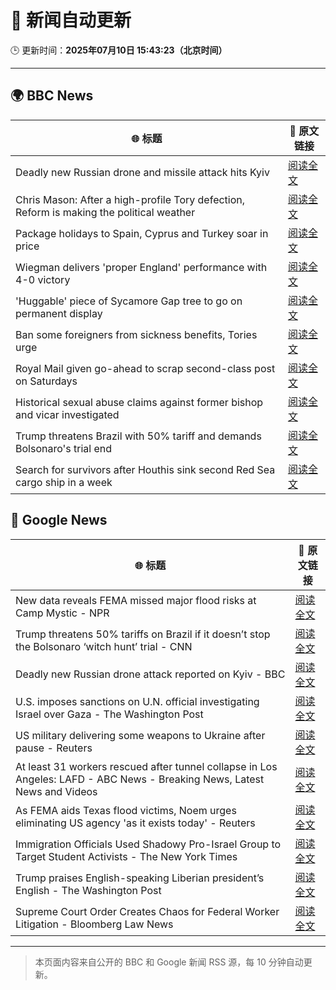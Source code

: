 # 🧠 新闻自动更新

🕒 更新时间：**2025年07月10日 15:43:23（北京时间）**

---

## 🌍 BBC News

| 🌐 标题 | 🔗 原文链接 |
|--------|-------------|
| Deadly new Russian drone and missile attack hits Kyiv | [阅读全文](https://www.bbc.com/news/articles/cj3rvpe06rxo) |
| Chris Mason: After a high-profile Tory defection, Reform is making the political weather | [阅读全文](https://www.bbc.com/news/articles/c1e0vq4gxeno) |
| Package holidays to Spain, Cyprus and Turkey soar in price | [阅读全文](https://www.bbc.com/news/articles/clyndp097gro) |
| Wiegman delivers 'proper England' performance with 4-0 victory | [阅读全文](https://www.bbc.com/sport/football/articles/c15w07p509jo) |
| 'Huggable' piece of Sycamore Gap tree to go on permanent display | [阅读全文](https://www.bbc.com/news/articles/c5ygv2n8jy2o) |
| Ban some foreigners from sickness benefits, Tories urge | [阅读全文](https://www.bbc.com/news/articles/c80p1gdvyggo) |
| Royal Mail given go-ahead to scrap second-class post on Saturdays | [阅读全文](https://www.bbc.com/news/articles/c36x8k2612ko) |
| Historical sexual abuse claims against former bishop and vicar investigated | [阅读全文](https://www.bbc.com/news/articles/cg5zygv9p69o) |
| Trump threatens Brazil with 50% tariff and demands Bolsonaro's trial end | [阅读全文](https://www.bbc.com/news/articles/c784ee81y4zo) |
| Search for survivors after Houthis sink second Red Sea cargo ship in a week | [阅读全文](https://www.bbc.com/news/articles/c3071vp2d8yo) |

## 📰 Google News

| 🌐 标题 | 🔗 原文链接 |
|--------|-------------|
| New data reveals FEMA missed major flood risks at Camp Mystic - NPR | [阅读全文](https://news.google.com/rss/articles/CBMikAFBVV95cUxOQU51T010OUVFWHJDZkRobUZkTjdMaHd0d1RKeEo1Z3NfQnBTN21JWVk1eWhlcWlIZC1hTkt6ZXNRSWEwOG1waThFNUpkdDhDLWFrc2gyOHBwYjdpRnYweHJtNTRxNmhxZVV1ZXRvNkktM3pUc2NaMWNxczE5ZVo4V2V0b0NGTllWa0pZNTVBZEk?oc=5) |
| Trump threatens 50% tariffs on Brazil if it doesn’t stop the Bolsonaro ‘witch hunt’ trial - CNN | [阅读全文](https://news.google.com/rss/articles/CBMia0FVX3lxTFBnUlFCelRIRWZsTkhYWjVDRmtyaFpmN2FzdXh6amFJbUo1d3dHZkVBQkZpWHBoOGJMYVE3SW5SOVBNcGxXMjFXYnFqUXJHa0pfRmpJN3VoazhjZkxFV0psWDU0RUliVS1NV1Yw0gFwQVVfeXFMT0g5ZW1IZFhTaVBrS0E5b2NIU3pxN3FVbGtzclpnUlhxYVcyelQxY0wtc19UaGNhb2g1WTJPeklMTjg2SDF5V1FDcEl6clVrTkZubXFENjJJVW80MnIyMGNicC0xUzZDdWZUWF9kT0xxMA?oc=5) |
| Deadly new Russian drone attack reported on Kyiv - BBC | [阅读全文](https://news.google.com/rss/articles/CBMiWkFVX3lxTE1uUWpYNnZrQWxnS0ZUelVxczBwWHpZbWY1dlFpVkpGSElEZUpXUENwejNEQldpQl9TQndFV3p6Nm83NUFPcDZ5cnROS2FDcWpSWmFlZDRGU1lSd9IBX0FVX3lxTFBOVnluSmhUdjRVVkoxQmxSRG50MEdJcjFHNFp5YURMNGg5bTRkYmZkYlMwNlk3UVUyeEQwMi1JUS1HT3pHTGN4QUNubmg0NjIxUF9WS0JEdXFFLWstR3Jj?oc=5) |
| U.S. imposes sanctions on U.N. official investigating Israel over Gaza - The Washington Post | [阅读全文](https://news.google.com/rss/articles/CBMilAFBVV95cUxPLXdvWVZZSTZwVWVRUl81N2ZnZmkwRWZGM2MtUlZJNmxWMFU0NlpzUXF0LUJEWGdza05GWDJsNjA4dGEtdDNZalZzbGRGQjREWGIzaW1ZS0VoazgyTF83UmU5aDVicll5RnFhRmRQWUcwN1lfcE8wTmt0Q1ZmVDZMbVpGS2J4RlQ3Ty1lOW44RGRWUk53?oc=5) |
| US military delivering some weapons to Ukraine after pause - Reuters | [阅读全文](https://news.google.com/rss/articles/CBMiugFBVV95cUxQblpaeG1kdklwY3lnMzU0NFFNTERtMy04UDE0R2g2VUtCN0V1NzdoVHljc1hFcFhkRkZ1UHMwcmJYRVloQ3Q0QUJ0dXRVMVB2dEJKWWpGY3ZhYTV0OUFoaTd5MmV6NXpiNWVlQ25mUUdmaXdLZEVJTjlwRWhlek5WTi1BVGdHbWI4NFhBTmt2MUlxc0x5VU9HQXBsMmYtMGJ3eWx5UVJNejBrajJWNHVOcjV6ZGtPcm5aaGc?oc=5) |
| At least 31 workers rescued after tunnel collapse in Los Angeles: LAFD - ABC News - Breaking News, Latest News and Videos | [阅读全文](https://news.google.com/rss/articles/CBMinAFBVV95cUxOdmVpcTJTTWUzY0xhYkV6emZwLVd3cFhIal9iXzFXNE1kU014X3pSYzEyc0tRXzdROTY1TE5Rd29ZTE5DSDZUN3N5NnJ3YVZlQ3VTX3FSRlFxNE9NTXFPdUNQcmZDaVY4N3JRNWRtWkxRMThVNlExVXJ0VThQaHQzSXFIZDNqMlRRQTk3cldNeVRrcEFZQzQ1ZGpaWWnSAaIBQVVfeXFMUGh4ZWhXM1Z1ZFBWZnBvWTd5ekk4NVNZVXY4SXEzSGU5R0xWbkY0Q1hMZGhQRWI5Y1hrNTNnNHZhWURHdi1qbWdKT25SMXFJak9SdHZUZ3BBYnA1QlFvTFB0V2c1U24wS0QtM1R4YWpYYzhfYkJ4aXlrNTd2TXFpQkNWeUtKdEhPNUFOVkd3X2Zsd0ZyMFhIMUJEUjdHWHF4U1l3?oc=5) |
| As FEMA aids Texas flood victims, Noem urges eliminating US agency 'as it exists today' - Reuters | [阅读全文](https://news.google.com/rss/articles/CBMixwFBVV95cUxPVzBob0dtSXJybzF5S1FmV3c0UzFLbWJaMlNFZXpmcGRKdDBvSi1xeDVTTFNDWjdXeFo2UC1tbkVaSmdlYk4xZkljOGY0U1pfcFQyTWhLR2F3am56ZWtUUFpUcURMNHhuaVRMSkhHVUFrV2taUVY2Uk5RMFBDSlFiM0JtdktfNXRIQ0dYREJNZmVaTk90WEJ4bzhTUnBIbDkyVGYteDRQRlJ4WldwZFBBb0pnNER3cGxRRFUtUjR3c09ScURPZjY4?oc=5) |
| Immigration Officials Used Shadowy Pro-Israel Group to Target Student Activists - The New York Times | [阅读全文](https://news.google.com/rss/articles/CBMilgFBVV95cUxQYnF0UGY4aHoxZGlaY1k2NjBISDVXTWZZZkk3VnlkRF9FR2toeS04R2s4RGN6ZG9sTF9YRjUwam90ZHM2UVVMOHEwdHdRUER0UnMxU2FQcXpMa2RFTmtJZmVDWXhKaTE2LWxzcjZIS3VENFBIRmNJcW9zVWVyNkx5X2RmcGtWWTRibmRXZmwxT0lSOF9xWnc?oc=5) |
| Trump praises English-speaking Liberian president’s English - The Washington Post | [阅读全文](https://news.google.com/rss/articles/CBMifkFVX3lxTE1HeG1nVjBPakdVN2xjQTJ4bl8yb0JYd3pUaEJKN0QtZk5RVlBTSGFfaEpiM1Q0eTBzekpkX0k0Ri1LS3kyQWt4dDhaMm5ZZDhrOVdzUVc0MnpBbXdnNlVHazlGNDdfa0dEd2tlSDVoTHNBRHBvbjZXMGdhdl90dw?oc=5) |
| Supreme Court Order Creates Chaos for Federal Worker Litigation - Bloomberg Law News | [阅读全文](https://news.google.com/rss/articles/CBMiowFBVV95cUxOZzVyMDFBR1hYQzNiblV1YWtIOEZUaks0aUU3WEhMYV9RZmZmdGd1V3lHNXMwWGg3S0tPWTlmclRSLVpweUVtQnBsN2FCWTc3SjQ4UWJiMGRXcXA5UDNaLXJ5MjJFczZQcHAteC1oQWlfU3BfZHdxVFV2STRCaGRqY0M2VklTdEh6aTBMV19mcXZDWjFrN1YxM1VnQkZISW1xYkJV?oc=5) |

---
> 本页面内容来自公开的 BBC 和 Google 新闻 RSS 源，每 10 分钟自动更新。